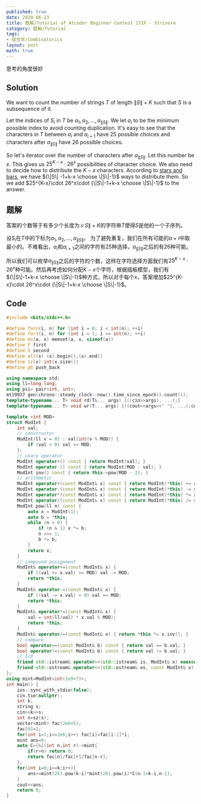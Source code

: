 ```yaml
---
published: true
date: 2020-06-23
title: 题解/Tutorial of Atcoder Beginner Contest 171F - Strivore
category: 题解/Tutorial
tags:
- 组合学/Combinatorics
layout: post
math: true
---
```

思考的角度很妙
<!--more-->

## Solution

We want to count the number of strings $T$ of length $\| S\|+K$ such that $S$ is a subsequence of it.

Let the indices of $S_i$ in $T$ be $a_1,a_2,\dots,a_{\|S\|}$. We let $a_i$ to be the minimum possible index to avoid counting duplication. It's easy to see that the characters in $T$ between $a_i$ and $a_{i+1}$ have 25 possible choices and characters after $a_{\|S\|}$ have 26 possible choices.

So let's iterator over the number of characters after $a_{\|S\|}$. Let this number be $x$. This gives us $25^{K-x}\cdot 26^x$ possibilities of character choice. We also need to decide how to distribute the $K-x$ characters. According to [stars and bars](https://en.wikipedia.org/wiki/Stars_and_bars_%28combinatorics%29]), we have ${\|S\| -1+k-x \choose \|S\|-1}$ ways to distribute them. So we add $25^{K-x}\cdot 26^x\cdot {\|S\|-1+k-x \choose \|S\|-1}$ to the answer.

## 题解

答案的个数等于有多少个长度为$\|S\|+K$的字符串$T$使得$S$是他的一个子序列。

设$S_i$在$T$中的下标为$a_1,a_2,\dots,a_{\|S\|}$。 为了避免重复，我们在所有可能的$a+i$中取最小的。不难看出，$a_i$和$a_{i+1}$之间的字符有25种选择，$a_{\|S\|}$之后的有26种可能。

所以我们可以枚举$a_{\|S\|}$之后的字符的个数，这样在字符选择方面我们有$25^{K-x}\cdot 26^x$种可能。然后再考虑如何分配$K-x$个字符，根据插板模型，我们有${\|S\|-1+k-x \choose \|S\|-1}$种方式，所以对于每个x，答案增加$25^{K-x}\cdot 26^x\cdot {\|S\|-1+k-x \choose \|S\|-1}$。

## Code
```cpp
#include <bits/stdc++.h>

#define forn(i, n) for (int i = 0; i < int(n); ++i)
#define for1(i, n) for (int i = 1; i <= int(n); ++i)
#define ms(a, x) memset(a, x, sizeof(a))
#define F first
#define S second
#define all(x) (x).begin(),(x).end()
#define sz(x) int(x.size())
#define pb push_back

using namespace std;
using ll=long long;
using pii= pair<int, int>;
mt19937 gen(chrono::steady_clock::now().time_since_epoch().count());
template<typename... T> void rd(T&... args) {((cin>>args), ...);}
template<typename... T> void wr(T... args) {((cout<<args<<" "), ...);cout<<endl;}

template <int MOD>
struct ModInt {
    int val;
    // constructor
    ModInt(ll v = 0) : val(int(v % MOD)) {
        if (val < 0) val += MOD;
    };
    // unary operator
    ModInt operator+() const { return ModInt(val); }
    ModInt operator-() const { return ModInt(MOD - val); }
    ModInt inv() const { return this->pow(MOD - 2); }
    // arithmetic
    ModInt operator+(const ModInt& x) const { return ModInt(*this) += x; }
    ModInt operator-(const ModInt& x) const { return ModInt(*this) -= x; }
    ModInt operator*(const ModInt& x) const { return ModInt(*this) *= x; }
    ModInt operator/(const ModInt& x) const { return ModInt(*this) /= x; }
    ModInt pow(ll n) const {
        auto x = ModInt(1);
        auto b = *this;
        while (n > 0) {
            if (n & 1) x *= b;
            n >>= 1;
            b *= b;
        }
        return x;
    }
    // compound assignment
    ModInt& operator+=(const ModInt& x) {
        if ((val += x.val) >= MOD) val -= MOD;
        return *this;
    }
    ModInt& operator-=(const ModInt& x) {
        if ((val -= x.val) < 0) val += MOD;
        return *this;
    }
    ModInt& operator*=(const ModInt& x) {
        val = int(ll(val) * x.val % MOD);
        return *this;
    }
    ModInt& operator/=(const ModInt& x) { return *this *= x.inv(); }
    // compare
    bool operator==(const ModInt& b) const { return val == b.val; }
    bool operator!=(const ModInt& b) const { return val != b.val; }
    // I/O
    friend std::istream& operator>>(std::istream& is, ModInt& x) noexcept { return is >> x.val; }
    friend std::ostream& operator<<(std::ostream& os, const ModInt& x) noexcept { return os << x.val; }
};
using mint=ModInt<int(1e9+7)>;
int main() {
    ios::sync_with_stdio(false);
    cin.tie(nullptr);
    int k;
    string s;
    cin>>k>>s;
    int n=sz(s);
    vector<mint> fac(2e6+5);
    fac[0]=1;
    for(int i=1;i<=2e6;i++) fac[i]=fac[i-1]*i;
    mint ans=0;
    auto C=[&](int n,int r)->mint{
        if(r>n) return 0;
        return fac[n]/fac[r]/fac[n-r];
    };
    for(int i=0;i<=k;i++){
        ans+=mint(25).pow(k-i)*mint(26).pow(i)*C(n-1+k-i,n-1);
    }
    cout<<ans;
    return 0;
}
```